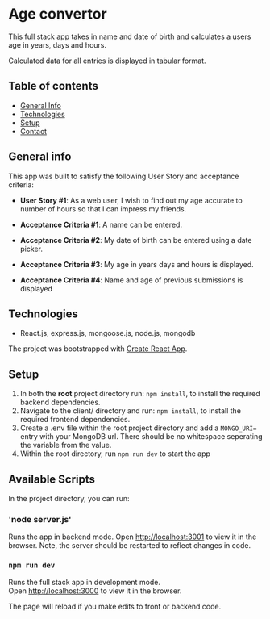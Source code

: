 # Age convertor

This full stack app takes in name and date of birth and calculates a users age in years, days and hours.

Calculated data for all entries is displayed in tabular format.

## Table of contents
* [General Info](#general-info)
* [Technologies](#technologies)
* [Setup](#setup)
* [Contact](#contact)

## General info
This app was built to satisfy the following User Story and acceptance criteria:

- **User Story #1**: As a web user, I wish to find out my age accurate to number of hours so that I can impress my friends.

- **Acceptance Criteria #1**: A name can be entered. 
- **Acceptance Criteria #2**: My date of birth can be entered using a date picker.
- **Acceptance Criteria #3**: My age in years days and hours is displayed.
- **Acceptance Criteria #4**: Name and age of previous submissions is displayed

## Technologies
* React.js, express.js, mongoose.js, node.js, mongodb

The project was bootstrapped with [Create React App](https://github.com/facebook/create-react-app). 

## Setup

1. In both the **root** project directory run: `npm install`, to install the required backend dependencies.
2. Navigate to the client/ directory and run: `npm install`, to install the required frontend dependencies.
3. Create a .env file within the root project directory and add a <code>MONGO_URI=</code> entry with your MongoDB url.  There should be no whitespace seperating the variable from the value.
4. Within the root directory, run `npm run dev` to start the app

## Available Scripts

In the project directory, you can run:

### 'node server.js'

Runs the app in backend mode.
Open [http://localhost:3001](http://localhost:3001) to view it in the browser.  Note, the server should be restarted to reflect changes in code.

### `npm run dev`

Runs the full stack app in development mode.\
Open [http://localhost:3000](http://localhost:3000) to view it in the browser.

The page will reload if you make edits to front or backend code.